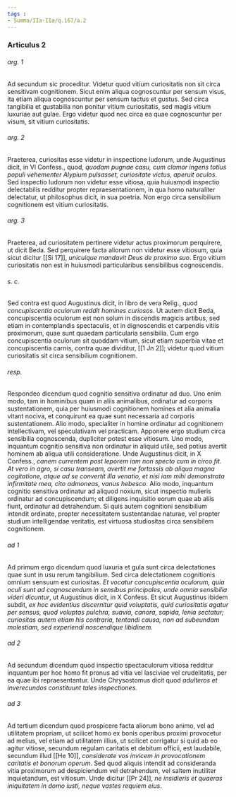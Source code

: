 ```yaml
---
tags : 
- Summa/IIa-IIæ/q.167/a.2
---
```


### Articulus 2

###### arg. 1
Ad secundum sic proceditur. Videtur quod vitium curiositatis non sit circa sensitivam cognitionem. Sicut enim aliqua cognoscuntur per sensum visus, ita etiam aliqua cognoscuntur per sensum tactus et gustus. Sed circa tangibilia et gustabilia non ponitur vitium curiositatis, sed magis vitium luxuriae aut gulae. Ergo videtur quod nec circa ea quae cognoscuntur per visum, sit vitium curiositatis.

###### arg. 2
Praeterea, curiositas esse videtur in inspectione ludorum, unde Augustinus dicit, in VI Confess., quod, *quodam pugnae casu, cum clamor ingens totius populi vehementer Alypium pulsasset, curiositate victus, aperuit oculos*. Sed inspectio ludorum non videtur esse vitiosa, quia huiusmodi inspectio delectabilis redditur propter repraesentationem, in qua homo naturaliter delectatur, ut philosophus dicit, in sua poetria. Non ergo circa sensibilium cognitionem est vitium curiositatis.

###### arg. 3
Praeterea, ad curiositatem pertinere videtur actus proximorum perquirere, ut dicit Beda. Sed perquirere facta aliorum non videtur esse vitiosum, quia sicut dicitur [[Si 17]], *unicuique mandavit Deus de proximo suo*. Ergo vitium curiositatis non est in huiusmodi particularibus sensibilibus cognoscendis.

###### s. c.
Sed contra est quod Augustinus dicit, in libro de vera Relig., quod *concupiscentia oculorum reddit homines curiosos*. Ut autem dicit Beda, concupiscentia oculorum est non solum in discendis magicis artibus, sed etiam in contemplandis spectaculis, et in dignoscendis et carpendis vitiis proximorum, quae sunt quaedam particularia sensibilia. Cum ergo concupiscentia oculorum sit quoddam vitium, sicut etiam superbia vitae et concupiscentia carnis, contra quae dividitur, [[1 Jn 2]]; videtur quod vitium curiositatis sit circa sensibilium cognitionem.

###### resp.
Respondeo dicendum quod cognitio sensitiva ordinatur ad duo. Uno enim modo, tam in hominibus quam in aliis animalibus, ordinatur ad corporis sustentationem, quia per huiusmodi cognitionem homines et alia animalia vitant nociva, et conquirunt ea quae sunt necessaria ad corporis sustentationem. Alio modo, specialiter in homine ordinatur ad cognitionem intellectivam, vel speculativam vel practicam. Apponere ergo studium circa sensibilia cognoscenda, dupliciter potest esse vitiosum. Uno modo, inquantum cognitio sensitiva non ordinatur in aliquid utile, sed potius avertit hominem ab aliqua utili consideratione. Unde Augustinus dicit, in X Confess., *canem currentem post leporem iam non specto cum in circo fit. At vero in agro, si casu transeam, avertit me fortassis ab aliqua magna cogitatione, atque ad se convertit illa venatio, et nisi iam mihi demonstrata infirmitate mea, cito admoneas, vanus hebesco*. Alio modo, inquantum cognitio sensitiva ordinatur ad aliquod noxium, sicut inspectio mulieris ordinatur ad concupiscendum; et diligens inquisitio eorum quae ab aliis fiunt, ordinatur ad detrahendum. Si quis autem cognitioni sensibilium intendit ordinate, propter necessitatem sustentandae naturae, vel propter studium intelligendae veritatis, est virtuosa studiositas circa sensibilem cognitionem.

###### ad 1
Ad primum ergo dicendum quod luxuria et gula sunt circa delectationes quae sunt in usu rerum tangibilium. Sed circa delectationem cognitionis omnium sensuum est curiositas. *Et vocatur concupiscentia oculorum, quia oculi sunt ad cognoscendum in sensibus principales, unde omnia sensibilia videri dicuntur*, ut Augustinus dicit, in X Confess. Et sicut Augustinus ibidem subdit, *ex hoc evidentius discernitur quid voluptatis, quid curiositatis agatur per sensus, quod voluptas pulchra, suavia, canora, sapida, lenia sectatur; curiositas autem etiam his contraria, tentandi causa, non ad subeundam molestiam, sed experiendi noscendique libidinem*.

###### ad 2
Ad secundum dicendum quod inspectio spectaculorum vitiosa redditur inquantum per hoc homo fit pronus ad vitia vel lasciviae vel crudelitatis, per ea quae ibi repraesentantur. Unde Chrysostomus dicit quod *adulteros et inverecundos constituunt tales inspectiones*.

###### ad 3
Ad tertium dicendum quod prospicere facta aliorum bono animo, vel ad utilitatem propriam, ut scilicet homo ex bonis operibus proximi provocetur ad melius, vel etiam ad utilitatem illius, ut scilicet corrigatur si quid ab eo agitur vitiose, secundum regulam caritatis et debitum officii, est laudabile, secundum illud [[He 10]], *considerate vos invicem in provocationem caritatis et bonorum operum*. Sed quod aliquis intendit ad consideranda vitia proximorum ad despiciendum vel detrahendum, vel saltem inutiliter inquietandum, est vitiosum. Unde dicitur [[Pr 24]], *ne insidieris et quaeras iniquitatem in domo iusti, neque vastes requiem eius*.

